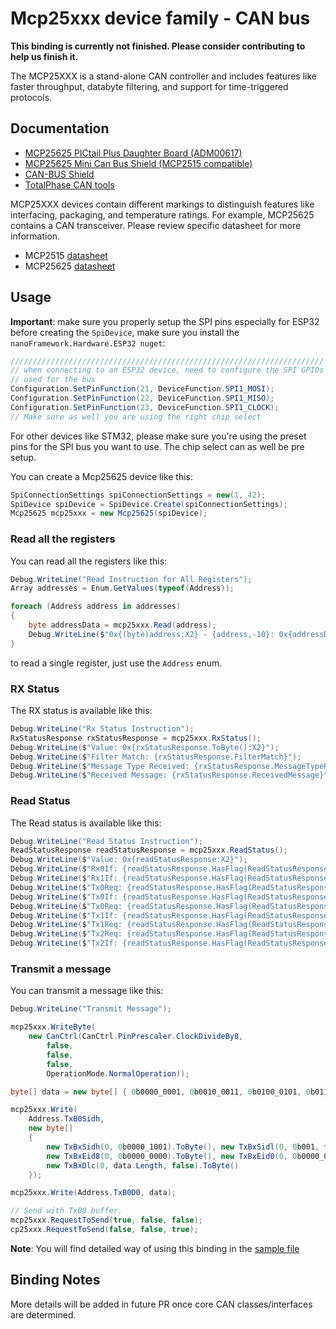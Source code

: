 ﻿# Mcp25xxx device family - CAN bus

**This binding is currently not finished. Please consider contributing to help us finish it.**

The MCP25XXX is a stand-alone CAN controller and includes features like faster throughput, databyte filtering, and support for time-triggered protocols.

## Documentation

- [MCP25625 PICtail Plus Daughter Board (ADM00617)](https://www.microchip.com/wwwproducts/DevTool/digikey/MCP25625)
- [MCP25625 Mini Can Bus Shield (MCP2515 compatible)](https://www.tindie.com/products/geraldjust/mcp25625-mini-can-bus-shield-mcp2515-compatible/)
- [CAN-BUS Shield](https://www.sparkfun.com/products/13262)
- [TotalPhase CAN tools](https://www.totalphase.com/protocols/can/)

MCP25XXX devices contain different markings to distinguish features like interfacing, packaging, and temperature ratings.  For example, MCP25625 contains a CAN transceiver. Please review specific datasheet for more information.

- MCP2515 [datasheet](http://ww1.microchip.com/downloads/en/devicedoc/21801e.pdf)
- MCP25625 [datasheet](http://ww1.microchip.com/downloads/en/DeviceDoc/20005282B.pdf)

## Usage

**Important**: make sure you properly setup the SPI pins especially for ESP32 before creating the `SpiDevice`, make sure you install the `nanoFramework.Hardware.ESP32 nuget`:

```csharp
//////////////////////////////////////////////////////////////////////
// when connecting to an ESP32 device, need to configure the SPI GPIOs
// used for the bus
Configuration.SetPinFunction(21, DeviceFunction.SPI1_MOSI);
Configuration.SetPinFunction(22, DeviceFunction.SPI1_MISO);
Configuration.SetPinFunction(23, DeviceFunction.SPI1_CLOCK);
// Make sure as well you are using the right chip select
```

For other devices like STM32, please make sure you're using the preset pins for the SPI bus you want to use. The chip select can as well be pre setup.

You can create a Mcp25625 device like this:

```csharp
SpiConnectionSettings spiConnectionSettings = new(1, 42);
SpiDevice spiDevice = SpiDevice.Create(spiConnectionSettings);
Mcp25625 mcp25xxx = new Mcp25625(spiDevice);
```

### Read all the registers

You can read all the registers like this:

```csharp
Debug.WriteLine("Read Instruction for All Registers");
Array addresses = Enum.GetValues(typeof(Address));

foreach (Address address in addresses)
{
    byte addressData = mcp25xxx.Read(address);
    Debug.WriteLine($"0x{(byte)address:X2} - {address,-10}: 0x{addressData:X2}");
}
```

to read a single register, just use the `Address` enum.

### RX Status

The RX status is available like this:

```csharp
Debug.WriteLine("Rx Status Instruction");
RxStatusResponse rxStatusResponse = mcp25xxx.RxStatus();
Debug.WriteLine($"Value: 0x{rxStatusResponse.ToByte():X2}");
Debug.WriteLine($"Filter Match: {rxStatusResponse.FilterMatch}");
Debug.WriteLine($"Message Type Received: {rxStatusResponse.MessageTypeReceived}");
Debug.WriteLine($"Received Message: {rxStatusResponse.ReceivedMessage}");
```

### Read Status

The Read status is available like this:

```csharp
Debug.WriteLine("Read Status Instruction");
ReadStatusResponse readStatusResponse = mcp25xxx.ReadStatus();
Debug.WriteLine($"Value: 0x{readStatusResponse:X2}");
Debug.WriteLine($"Rx0If: {readStatusResponse.HasFlag(ReadStatusResponse.Rx0If)}");
Debug.WriteLine($"Rx1If: {readStatusResponse.HasFlag(ReadStatusResponse.Rx1If)}");
Debug.WriteLine($"Tx0Req: {readStatusResponse.HasFlag(ReadStatusResponse.Tx0Req)}");
Debug.WriteLine($"Tx0If: {readStatusResponse.HasFlag(ReadStatusResponse.Tx0If)}");
Debug.WriteLine($"Tx0Req: {readStatusResponse.HasFlag(ReadStatusResponse.Tx0Req)}");
Debug.WriteLine($"Tx1If: {readStatusResponse.HasFlag(ReadStatusResponse.Tx1If)}");
Debug.WriteLine($"Tx1Req: {readStatusResponse.HasFlag(ReadStatusResponse.Tx1Req)}");
Debug.WriteLine($"Tx2Req: {readStatusResponse.HasFlag(ReadStatusResponse.Tx2Req)}");
Debug.WriteLine($"Tx2If: {readStatusResponse.HasFlag(ReadStatusResponse.Tx2If)}");
```

### Transmit a message

You can transmit a message like this:

```csharp
Debug.WriteLine("Transmit Message");

mcp25xxx.WriteByte(
    new CanCtrl(CanCtrl.PinPrescaler.ClockDivideBy8,
        false,
        false,
        false,
        OperationMode.NormalOperation));

byte[] data = new byte[] { 0b0000_0001, 0b0010_0011, 0b0100_0101, 0b0110_0111, 0b1000_1001 };

mcp25xxx.Write(
    Address.TxB0Sidh,
    new byte[]
    {
        new TxBxSidh(0, 0b0000_1001).ToByte(), new TxBxSidl(0, 0b001, false, 0b00).ToByte(),
        new TxBxEid8(0, 0b0000_0000).ToByte(), new TxBxEid0(0, 0b0000_0000).ToByte(),
        new TxBxDlc(0, data.Length, false).ToByte()
    });

mcp25xxx.Write(Address.TxB0D0, data);

// Send with TxB0 buffer.
mcp25xxx.RequestToSend(true, false, false);
cp25xxx.RequestToSend(false, false, true);
```

**Note**: You will find detailed way of using this binding in the [sample file](samples)

## Binding Notes

More details will be added in future PR once core CAN classes/interfaces are determined.
